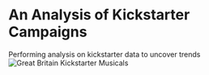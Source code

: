 # An Analysis of Kickstarter Campaigns
Performing analysis on kickstarter data to uncover trends  
![Great Britain Kickstarter Musicals](C:/Users/Origin/Desktop/DataAnalyticsCourse/Module_1/Course_work/GreatBritain_kickstarter.png)
